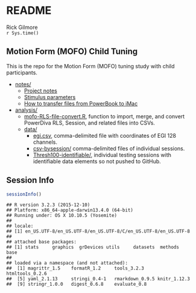 # README
Rick Gilmore  
`r Sys.time()`  

## Motion Form (MOFO) Child Tuning

This is the repo for the Motion Form (MOFO) tuning study with child participants.

- [notes/](notes/)
  - [Project notes](notes/project-notes-mofo-child-tuning.md)
  - [Stimulus parameters](notes/mofo-child-tuning-parameters.md)
  - [How to transfer files from PowerBook to iMac](connect_PowerBook2iMac.md)
- [analysis/](analysis/)
  - [mofo-RLS-file-convert.R](analysis/mofo-RLS-file-convert.R), function to import, merge, and convert PowerDiva RLS, Session, and related files into CSVs.
  - [data/](analysis/data/)
    - [egi.csv](analysis/data/egi.csv), comma-delimited file with coordinates of EGI 128 channels.
    - [csv-bysession/](analysis/data/csv-bysession/) comma-delimited files of individual sessions.
    - [Thresh100-identifiable/](analysis/data/Thresh100/), individual testing sessions with identifiable data elements so not pushed to GitHub.

## Session Info

```r
sessionInfo()
```

```
## R version 3.2.3 (2015-12-10)
## Platform: x86_64-apple-darwin13.4.0 (64-bit)
## Running under: OS X 10.10.5 (Yosemite)
## 
## locale:
## [1] en_US.UTF-8/en_US.UTF-8/en_US.UTF-8/C/en_US.UTF-8/en_US.UTF-8
## 
## attached base packages:
## [1] stats     graphics  grDevices utils     datasets  methods   base     
## 
## loaded via a namespace (and not attached):
##  [1] magrittr_1.5    formatR_1.2     tools_3.2.3     htmltools_0.2.6
##  [5] yaml_2.1.13     stringi_0.4-1   rmarkdown_0.9.5 knitr_1.12.3   
##  [9] stringr_1.0.0   digest_0.6.8    evaluate_0.8
```
